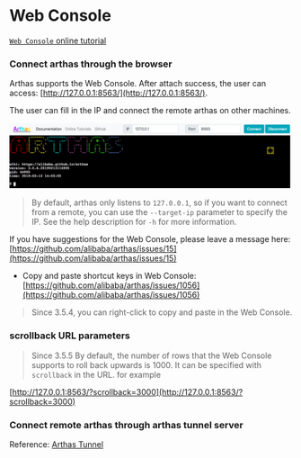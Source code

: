 Web Console
===

[`Web Console` online tutorial](https://arthas.aliyun.com/doc/arthas-tutorials.html?language=en&id=case-web-console)

### Connect arthas through the browser

Arthas supports the Web Console. After attach success, the user can access: [http://127.0.0.1:8563/](http://127.0.0.1:8563/).

The user can fill in the IP and connect the remote arthas on other machines.

![](/images/web-console-local.png)

> By default, arthas only listens to `127.0.0.1`, so if you want to connect from a remote, you can use the `--target-ip` parameter to specify the IP. See the help description for `-h` for more information.

If you have suggestions for the Web Console, please leave a message here: [https://github.com/alibaba/arthas/issues/15](https://github.com/alibaba/arthas/issues/15)

* Copy and paste shortcut keys in Web Console: [https://github.com/alibaba/arthas/issues/1056](https://github.com/alibaba/arthas/issues/1056)

> Since 3.5.4, you can right-click to copy and paste in the Web Console.
### scrollback URL parameters
> Since 3.5.5
By default, the number of rows that the Web Console supports to roll back upwards is 1000. It can be specified with `scrollback` in the URL. for example

[http://127.0.0.1:8563/?scrollback=3000](http://127.0.0.1:8563/?scrollback=3000)
### Connect remote arthas through arthas tunnel server

Reference: [Arthas Tunnel](tunnel.md)